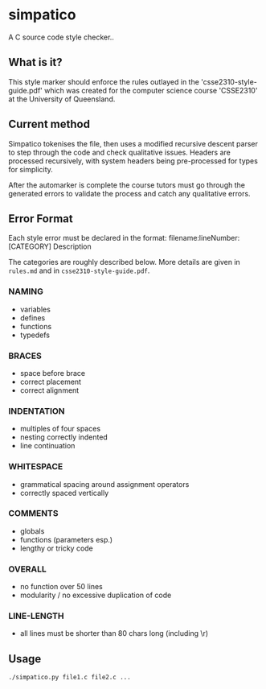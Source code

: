 simpatico
=========

A C source code style checker..

## What is it?

This style marker should enforce the rules outlayed in
the 'csse2310-style-guide.pdf' which was created for the computer
science course 'CSSE2310' at the University of Queensland.

## Current method

Simpatico tokenises the file, then uses a modified recursive descent parser to
step through the code and check qualitative issues. Headers are processed
recursively, with system headers being pre-processed for types for simplicity.

After the automarker is complete the course tutors must go
through the generated errors to validate the process and catch any qualitative
errors.

## Error Format

Each style error must be declared in the format:
    filename:lineNumber: [CATEGORY] Description

The categories are roughly described below. More details are given in
`rules.md` and in `csse2310-style-guide.pdf`.

### NAMING
- variables
- defines
- functions
- typedefs

### BRACES
- space before brace
- correct placement
- correct alignment

### INDENTATION
- multiples of four spaces
- nesting correctly indented
- line continuation

### WHITESPACE
- grammatical spacing around assignment operators
- correctly spaced vertically

### COMMENTS
- globals
- functions (parameters esp.)
- lengthy or tricky code

### OVERALL
- no function over 50 lines
- modularity / no excessive duplication of code

### LINE-LENGTH
- all lines must be shorter than 80 chars long (including \r)

## Usage

```
./simpatico.py file1.c file2.c ...

```
